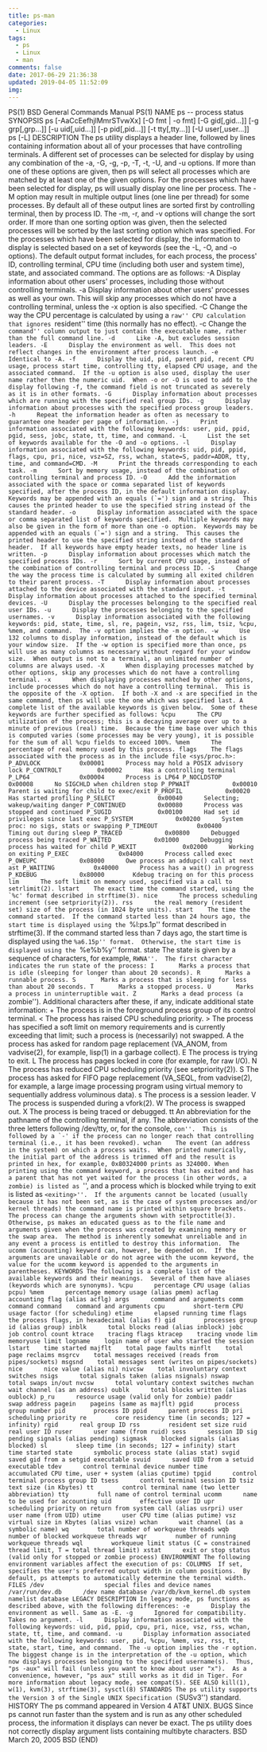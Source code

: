 ```yaml
---
title: ps-man
categories:
  - Linux
tags:
  - ps
  - Linux
  - man
comments: false
date: 2017-06-29 21:36:38
updated: 2019-04-05 11:52:09
img:
---
```

PS(1)                     BSD General Commands Manual                    PS(1)
NAME
     ps -- process status
SYNOPSIS
     ps [-AaCcEefhjlMmrSTvwXx] [-O fmt | -o fmt] [-G gid[,gid...]] [-g grp[,grp...]] [-u uid[,uid...]] [-p pid[,pid...]] [-t tty[,tty...]] [-U user[,user...]]
     ps [-L]
DESCRIPTION
     The ps utility displays a header line, followed by lines containing information about all of your processes that have controlling terminals.
     A different set of processes can be selected for display by using any combination of the -a, -G, -g, -p, -T, -t, -U, and -u options.  If more than one of these options are given, then ps will select all processes which are matched by at least one of the given options.
     For the processes which have been selected for display, ps will usually display one line per process.  The -M option may result in multiple output lines (one line per thread) for some processes.  By default all of these output lines are sorted first by controlling terminal, then by process ID.  The -m, -r, and -v options will change the sort order.  If more than one sorting option was given, then the selected processes will be sorted by the last sorting option which was specified.
     For the processes which have been selected for display, the information to display is selected based on a set of keywords (see the -L, -O, and -o options).  The default output format includes, for each process, the process' ID, controlling terminal, CPU time (including both user and system time), state, and associated command.
     The options are as follows:
     -A      Display information about other users' processes, including those without controlling terminals.
     -a      Display information about other users' processes as well as your own.  This will skip any processes which do not have a controlling terminal, unless the -x option is also specified.
     -C      Change the way the CPU percentage is calculated by using a ``raw'' CPU calculation that ignores ``resident'' time (this normally has no effect).
     -c      Change the ``command'' column output to just contain the executable name, rather than the full command line.
     -d      Like -A, but excludes session leaders.
     -E      Display the environment as well.  This does not reflect changes in the environment after process launch.
     -e      Identical to -A.
     -f      Display the uid, pid, parent pid, recent CPU usage, process start time, controlling tty, elapsed CPU usage, and the associated command.  If the -u option is also used, display the user name rather then the numeric uid.  When -o or -O is used to add to the display following -f, the command field is not truncated as severely as it is in other formats.
     -G      Display information about processes which are running with the specified real group IDs.
     -g      Display information about processes with the specified process group leaders.
     -h      Repeat the information header as often as necessary to guarantee one header per page of information.
     -j      Print information associated with the following keywords: user, pid, ppid, pgid, sess, jobc, state, tt, time, and command.
     -L      List the set of keywords available for the -O and -o options.
     -l      Display information associated with the following keywords: uid, pid, ppid, flags, cpu, pri, nice, vsz=SZ, rss, wchan, state=S, paddr=ADDR, tty, time, and command=CMD.
     -M      Print the threads corresponding to each task.
     -m      Sort by memory usage, instead of the combination of controlling terminal and process ID.
     -O      Add the information associated with the space or comma separated list of keywords specified, after the process ID, in the default information display.  Keywords may be appended with an equals (`=') sign and a string.  This causes the printed header to use the specified string instead of the standard header.
     -o      Display information associated with the space or comma separated list of keywords specified.  Multiple keywords may also be given in the form of more than one -o option.  Keywords may be appended with an equals (`=') sign and a string.  This causes the printed header to use the specified string instead of the standard header.  If all keywords have empty header texts, no header line is written.
     -p      Display information about processes which match the specified process IDs.
     -r      Sort by current CPU usage, instead of the combination of controlling terminal and process ID.
     -S      Change the way the process time is calculated by summing all exited children to their parent process.
     -T      Display information about processes attached to the device associated with the standard input.
     -t      Display information about processes attached to the specified terminal devices.
     -U      Display the processes belonging to the specified real user IDs.
     -u      Display the processes belonging to the specified usernames.
     -v      Display information associated with the following keywords: pid, state, time, sl, re, pagein, vsz, rss, lim, tsiz, %cpu, %mem, and command.  The -v option implies the -m option.
     -w      Use 132 columns to display information, instead of the default which is your window size.  If the -w option is specified more than once, ps will use as many columns as necessary without regard for your window size.  When output is not to a terminal, an unlimited number of columns are always used.
     -X      When displaying processes matched by other options, skip any processes which do not have a controlling terminal.
     -x      When displaying processes matched by other options, include processes which do not have a controlling terminal.  This is the opposite of the -X option.  If both -X and -x are specified in the same command, then ps will use the one which was specified last.
     A complete list of the available keywords is given below.  Some of these keywords are further specified as follows:
     %cpu      The CPU utilization of the process; this is a decaying average over up to a minute of previous (real) time.  Because the time base over which this is computed varies (some processes may be very young), it is possible for the sum of all %cpu fields to exceed 100%.
     %mem      The percentage of real memory used by this process.
     flags    The flags associated with the process as in the include file <sys/proc.h>:
               P_ADVLOCK           0x00001      Process may hold a POSIX advisory lock
               P_CONTROLT          0x00002      Has a controlling terminal
               P_LP64              0x00004      Process is LP64
               P_NOCLDSTOP         0x00008      No SIGCHLD when children stop
               P_PPWAIT            0x00010      Parent is waiting for child to exec/exit
               P_PROFIL            0x00020      Has started profiling
               P_SELECT            0x00040      Selecting; wakeup/waiting danger
               P_CONTINUED         0x00080      Process was stopped and continued
               P_SUGID             0x00100      Had set id privileges since last exec
               P_SYSTEM            0x00200      System proc: no sigs, stats or swapping
               P_TIMEOUT           0x00400      Timing out during sleep
               P_TRACED            0x00800      Debugged process being traced
               P_WAITED            0x01000      Debugging process has waited for child
               P_WEXIT             0x02000      Working on exiting
               P_EXEC              0x04000      Process called exec
               P_OWEUPC            0x08000      Owe process an addupc() call at next ast
               P_WAITING           0x40000      Process has a wait() in progress
               P_KDEBUG            0x80000        Kdebug tracing on for this process
     lim      The soft limit on memory used, specified via a call to setrlimit(2).
     lstart    The exact time the command started, using the `%c' format described in strftime(3).
     nice      The process scheduling increment (see setpriority(2)).
     rss      the real memory (resident set) size of the process (in 1024 byte units).
     start    The time the command started.  If the command started less than 24 hours ago, the start time is displayed using the ``%l:ps.1p'' format described in strftime(3).  If the command started less than 7 days ago, the start time is displayed using the ``%a6.15p'' format.  Otherwise, the start time is displayed using the ``%e%b%y'' format.
     state    The state is given by a sequence of characters, for example, ``RWNA''.  The first character indicates the run state of the process:
               I       Marks a process that is idle (sleeping for longer than about 20 seconds).
               R       Marks a runnable process.
               S       Marks a process that is sleeping for less than about 20 seconds.
               T       Marks a stopped process.
               U       Marks a process in uninterruptible wait.
               Z       Marks a dead process (a ``zombie'').
               Additional characters after these, if any, indicate additional state information:
               +       The process is in the foreground process group of its control terminal.
               <       The process has raised CPU scheduling priority.
               >       The process has specified a soft limit on memory requirements and is currently exceeding that limit; such a process is (necessarily) not swapped.
               A       the process has asked for random page replacement (VA_ANOM, from vadvise(2), for example, lisp(1) in a garbage collect).
               E       The process is trying to exit.
               L       The process has pages locked in core (for example, for raw I/O).
               N       The process has reduced CPU scheduling priority (see setpriority(2)).
               S       The process has asked for FIFO page replacement (VA_SEQL, from vadvise(2), for example, a large image processing program using virtual memory to sequentially address voluminous data).
               s       The process is a session leader.
               V       The process is suspended during a vfork(2).
               W       The process is swapped out.
               X       The process is being traced or debugged.
     tt        An abbreviation for the pathname of the controlling terminal, if any.  The abbreviation consists of the three letters following /dev/tty, or, for the console, ``con''.  This is followed by a `-' if the process can no longer reach that controlling terminal (i.e., it has been revoked).
     wchan    The event (an address in the system) on which a process waits.  When printed numerically, the initial part of the address is trimmed off and the result is printed in hex, for example, 0x80324000 prints as 324000.
     When printing using the command keyword, a process that has exited and has a parent that has not yet waited for the process (in other words, a zombie) is listed as ``<defunct>'', and a process which is blocked while trying to exit is listed as ``<exiting>''.  If the arguments cannot be located (usually because it has not been set, as is the case of system processes and/or kernel threads) the command name is printed within square brackets.  The process can change the arguments shown with setproctitle(3).  Otherwise, ps makes an educated guess as to the file name and arguments given when the process was created by examining memory or the swap area.  The method is inherently somewhat unreliable and in any event a process is entitled to destroy this information.  The ucomm (accounting) keyword can, however, be depended on.  If the arguments are unavailable or do not agree with the ucomm keyword, the value for the ucomm keyword is appended to the arguments in parentheses.
KEYWORDS
     The following is a complete list of the available keywords and their meanings.  Several of them have aliases (keywords which are synonyms).
     %cpu      percentage CPU usage (alias pcpu)
     %mem      percentage memory usage (alias pmem)
     acflag    accounting flag (alias acflg)
     args      command and arguments
     comm      command
     command    command and arguments
     cpu        short-term CPU usage factor (for scheduling)
     etime      elapsed running time
     flags      the process flags, in hexadecimal (alias f)
     gid        processes group id (alias group)
     inblk      total blocks read (alias inblock)
     jobc      job control count
     ktrace    tracing flags
     ktracep    tracing vnode
     lim        memoryuse limit
     logname    login name of user who started the session
     lstart    time started
     majflt    total page faults
     minflt    total page reclaims
     msgrcv    total messages received (reads from pipes/sockets)
     msgsnd    total messages sent (writes on pipes/sockets)
     nice      nice value (alias ni)
     nivcsw    total involuntary context switches
     nsigs      total signals taken (alias nsignals)
     nswap      total swaps in/out
     nvcsw      total voluntary context switches
     nwchan    wait channel (as an address)
     oublk      total blocks written (alias oublock)
     p_ru      resource usage (valid only for zombie)
     paddr      swap address
     pagein    pageins (same as majflt)
     pgid      process group number
     pid        process ID
     ppid      parent process ID
     pri        scheduling priority
     re        core residency time (in seconds; 127 = infinity)
     rgid      real group ID
     rss        resident set size
     ruid      real user ID
     ruser      user name (from ruid)
     sess      session ID
     sig        pending signals (alias pending)
     sigmask    blocked signals (alias blocked)
     sl        sleep time (in seconds; 127 = infinity)
     start      time started
     state      symbolic process state (alias stat)
     svgid      saved gid from a setgid executable
     svuid      saved UID from a setuid executable
     tdev      control terminal device number
     time      accumulated CPU time, user + system (alias cputime)
     tpgid      control terminal process group ID
     tsess      control terminal session ID
     tsiz      text size (in Kbytes)
     tt        control terminal name (two letter abbreviation)
     tty        full name of control terminal
     ucomm      name to be used for accounting
     uid        effective user ID
     upr        scheduling priority on return from system call (alias usrpri)
     user      user name (from UID)
     utime      user CPU time (alias putime)
     vsz        virtual size in Kbytes (alias vsize)
     wchan      wait channel (as a symbolic name)
     wq        total number of workqueue threads
     wqb        number of blocked workqueue threads
     wqr        number of running workqueue threads
     wql        workqueue limit status (C = constrained thread limit, T = total thread limit)
     xstat      exit or stop status (valid only for stopped or zombie process)
ENVIRONMENT
     The following environment variables affect the execution of ps:
     COLUMNS  If set, specifies the user's preferred output width in column positions.  By default, ps attempts to automatically determine the terminal width.
FILES
     /dev                 special files and device names
     /var/run/dev.db      /dev name database
     /var/db/kvm_kernel.db
                          system namelist database
LEGACY DESCRIPTION
     In legacy mode, ps functions as described above, with the following differences:
     -e      Display the environment as well. Same as -E.
     -g      Ignored for compatibility. Takes no argument.
     -l      Display information associated with the following keywords: uid, pid, ppid, cpu, pri, nice, vsz, rss, wchan, state, tt, time, and command.
     -u      Display information associated with the following keywords: user, pid, %cpu, %mem, vsz, rss, tt, state, start, time, and command.  The -u option implies the -r option.
     The biggest change is in the interpretation of the -u option, which now displays processes belonging to the specified username(s).  Thus, "ps -aux" will fail (unless you want to know about user "x").  As a convenience, however, "ps aux" still works as it did in Tiger.
     For more information about legacy mode, see compat(5).
SEE ALSO
     kill(1), w(1), kvm(3), strftime(3), sysctl(8)
STANDARDS
     The ps utility supports the Version 3 of the Single UNIX Specification (``SUSv3'') standard.
HISTORY
     The ps command appeared in Version 4 AT&T UNIX.
BUGS
     Since ps cannot run faster than the system and is run as any other scheduled process, the information it displays can never be exact.
     The ps utility does not correctly display argument lists containing multibyte characters.
BSD                             March 20, 2005                             BSD
(END)
